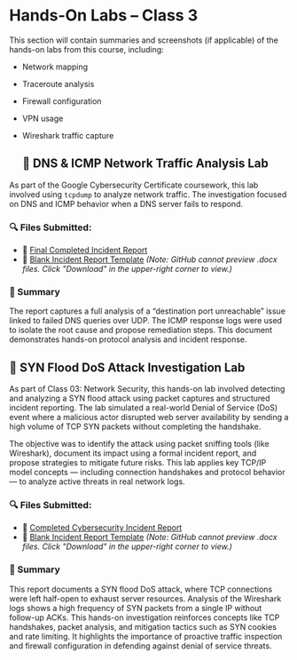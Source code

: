 # Hands-On Labs – Class 3

This section will contain summaries and screenshots (if applicable) of the hands-on labs from this course, including:

- Network mapping
- Traceroute analysis
- Firewall configuration
- VPN usage
- Wireshark traffic capture

  ## 🧪 DNS & ICMP Network Traffic Analysis Lab

As part of the Google Cybersecurity Certificate coursework, this lab involved using `tcpdump` to analyze network traffic. The investigation focused on DNS and ICMP behavior when a DNS server fails to respond.

### 🔍 Files Submitted:
- 📝 [Final Completed Incident Report](./Final_Completed_Cybersecurity_Incident_Report_All_Steps.docx)
- 📄 [Blank Incident Report Template](./Cybersecurity-incident-report-network-traffic-analysis.docx)
*(Note: GitHub cannot preview .docx files. Click "Download" in the upper-right corner to view.)*

### 📌 Summary
The report captures a full analysis of a “destination port unreachable” issue linked to failed DNS queries over UDP. The ICMP response logs were used to isolate the root cause and propose remediation steps. This document demonstrates hands-on protocol analysis and incident response.

## 🧪 SYN Flood DoS Attack Investigation Lab

As part of Class 03: Network Security, this hands-on lab involved detecting and analyzing a SYN flood attack using packet captures and structured incident reporting. The lab simulated a real-world Denial of Service (DoS) event where a malicious actor disrupted web server availability by sending a high volume of TCP SYN packets without completing the handshake.

The objective was to identify the attack using packet sniffing tools (like Wireshark), document its impact using a formal incident report, and propose strategies to mitigate future risks. This lab applies key TCP/IP model concepts — including connection handshakes and protocol behavior — to analyze active threats in real network logs.

### 🔍 Files Submitted:
- 📝 [Completed Cybersecurity Incident Report](./CyberSecurityIncidentReport.docx)
- 📄 [Blank Incident Report Template](./CyberSecurityIncidentReportTemplate.docx)
*(Note: GitHub cannot preview .docx files. Click "Download" in the upper-right corner to view.)*

### 📌 Summary
This report documents a SYN flood DoS attack, where TCP connections were left half-open to exhaust server resources. Analysis of the Wireshark logs shows a high frequency of SYN packets from a single IP without follow-up ACKs. This hands-on investigation reinforces concepts like TCP handshakes, packet analysis, and mitigation tactics such as SYN cookies and rate limiting. It highlights the importance of proactive traffic inspection and firewall configuration in defending against denial of service threats.
